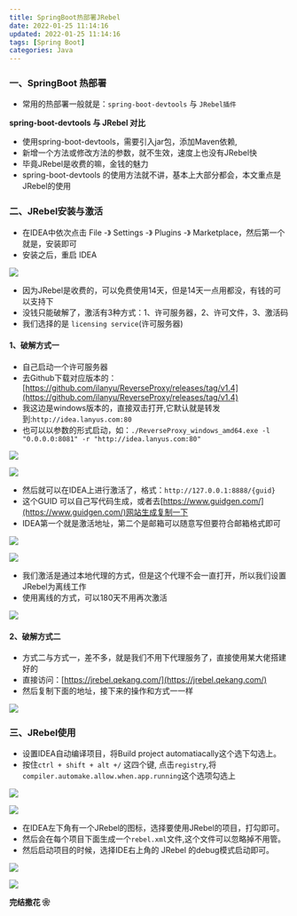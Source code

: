 ```yaml
---
title: SpringBoot热部署JRebel
date: 2022-01-25 11:14:16
updated: 2022-01-25 11:14:16
tags: [Spring Boot]
categories: Java
---
```



### 一、SpringBoot 热部署

- 常用的热部署一般就是：`spring-boot-devtools` 与 `JRebel插件`


**spring-boot-devtools 与 JRebel 对比**
- 使用spring-boot-devtools，需要引入jar包，添加Maven依赖,
- 新增一个方法或修改方法的参数，就不生效，速度上也没有JRebel快
- 毕竟JRebel是收费的嘛，金钱的魅力
- spring-boot-devtools 的使用方法就不讲，基本上大部分都会，本文重点是 JRebel的使用

### 二、JRebel安装与激活
- 在IDEA中依次点击 File -》 Settings -》 Plugins -》 Marketplace，然后第一个就是，安装即可
- 安装之后，重启 IDEA 

![](jrebel.png)

- 因为JRebel是收费的，可以免费使用14天，但是14天一点用都没，有钱的可以支持下
- 没钱只能破解了，激活有3种方式：1、许可服务器，2、许可文件，3、激活码
- 我们选择的是 `licensing service`(许可服务器)

#### 1、破解方式一
- 自己启动一个许可服务器
- 去Github下载对应版本的：[https://github.com/ilanyu/ReverseProxy/releases/tag/v1.4](https://github.com/ilanyu/ReverseProxy/releases/tag/v1.4)
- 我这边是windows版本的，直接双击打开,它默认就是转发到:`http://idea.lanyus.com:80`
- 也可以以参数的形式启动，如：`./ReverseProxy_windows_amd64.exe -l "0.0.0.0:8081" -r "http://idea.lanyus.com:80"`

![](exe.png)

![](server.png)

- 然后就可以在IDEA上进行激活了，格式：`http://127.0.0.1:8888/{guid}`
- 这个GUID 可以自己写代码生成，或者去[https://www.guidgen.com/](https://www.guidgen.com/)网站生成复制一下
- IDEA第一个就是激活地址，第二个是邮箱可以随意写但要符合邮箱格式即可

![](active.png)

![](active2.png)

- 我们激活是通过本地代理的方式，但是这个代理不会一直打开，所以我们设置JRebel为离线工作
- 使用离线的方式，可以180天不用再次激活

![](off.png)

#### 2、破解方式二

- 方式二与方式一，差不多，就是我们不用下代理服务了，直接使用某大佬搭建好的
- 直接访问：[https://jrebel.qekang.com/](https://jrebel.qekang.com/)
- 然后复制下面的地址，接下来的操作和方式一一样

![](url.png)


### 三、JRebel使用

- 设置IDEA自动编译项目，将Build project automatiacally这个选下勾选上。
- 按住`ctrl + shift + alt +/` 这四个键, 点击`registry`,将`compiler.automake.allow.when.app.running`这个选项勾选上



![](conf1.png)

![](conf2.png)

- 在IDEA左下角有一个JRebel的图标，选择要使用JRebel的项目，打勾即可。
- 然后会在每个项目下面生成一个`rebel.xml`文件,这个文件可以忽略掉不用管。
- 然后启动项目的时候，选择IDE右上角的 JRebel 的debug模式启动即可。

![](use.png)

![](debug.png)

**完结撒花 ❀**
